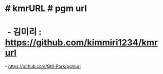 # \# kmrURL # pgm url

#  - 김미리 : https://github.com/kimmiri1234/kmrurl

\- https://github.com/GM-Park/pgmurl

